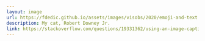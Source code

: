 ```yaml
---
layout: image
url: https://fdedic.github.io/assets/images/visobs/2020/emoji-and-text.png
description: My cat, Robert Downey Jr.
link: https://stackoverflow.com/questions/19331362/using-an-image-caption-in-markdown-jekyll
---
```

